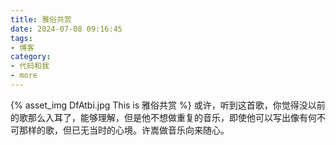 ```yaml
---
title: 雅俗共赏
date: 2024-07-08 09:16:45
tags:
- 博客
category:
- 代码和我
- more
---
```

{% asset_img DfAtbi.jpg This is 雅俗共赏 %}
或许，听到这首歌，你觉得没以前的歌那么入耳了，能够理解，但是他不想做重复的音乐，即使他可以写出像有何不可那样的歌，但已无当时的心境。许嵩做音乐向来随心。